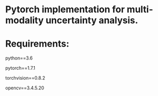 # Pytorch implementation for multi-modality uncertainty analysis.

# Requirements:

python==3.6

pytorch==1.7.1 

torchvision==0.8.2

opencv==3.4.5.20
